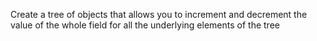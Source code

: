 Create a tree of objects that allows you to increment and decrement the value of the whole field 
for all the underlying elements of the tree